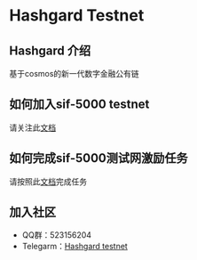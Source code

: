 # Hashgard Testnet
## Hashgard 介绍
基于cosmos的新一代数字金融公有链

## 如何加入sif-5000 testnet

请关注此[文档](./docs_CN/README.md)

## 如何完成sif-5000测试网激励任务

请按照此[文档](./sif_CN⁩/sif-5000.md)完成任务



## 加入社区

- QQ群：523156204
- Telegarm：[Hashgard testnet](https://t.me/joinchat/Gad-lBM6ne2s03toAz0WMg)

